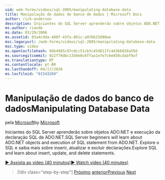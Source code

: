 ```yaml
---
uid: web-forms/videos/sql-2005/manipulating-database-data
title: Manipulação de dados de banco de dados | Microsoft Docs
author: rick-anderson
description: Iniciantes do SQL Server aprenderão sobre objetos ADO.NET e execução da declaração SQL de ADO.NET. Explore o SQL e aprenda sobre inserir, atualizar e excluir sta...
ms.author: riande
ms.date: 03/29/2006
ms.assetid: 03a4cdda-480f-43fa-891c-a976633d90ae
msc.legacyurl: /web-forms/videos/sql-2005/manipulating-database-data
msc.type: video
ms.openlocfilehash: 9db4985c07cdcc51cb3c45d811fc44366028a59d
ms.sourcegitcommit: 022f79dbc1350e0c6ffaa1e7e7c6e850cdabf9af
ms.translationtype: MT
ms.contentlocale: pt-BR
ms.lasthandoff: 04/17/2020
ms.locfileid: "81543269"
---
```

# <a name="manipulating-database-data"></a><span data-ttu-id="12bad-104">Manipulação de dados do banco de dados</span><span class="sxs-lookup"><span data-stu-id="12bad-104">Manipulating Database Data</span></span>

<span data-ttu-id="12bad-105">pela [Microsoft](https://github.com/microsoft)</span><span class="sxs-lookup"><span data-stu-id="12bad-105">by [Microsoft](https://github.com/microsoft)</span></span>

<span data-ttu-id="12bad-106">Iniciantes do SQL Server aprenderão sobre objetos ADO.NET e execução da declaração SQL de ADO.NET.</span><span class="sxs-lookup"><span data-stu-id="12bad-106">SQL Server beginners will learn about ADO.NET objects and execution of SQL statement from ADO.NET.</span></span> <span data-ttu-id="12bad-107">Explore o SQL e saiba mais sobre inserir, atualizar e excluir declarações.</span><span class="sxs-lookup"><span data-stu-id="12bad-107">Explore SQL and learn about insert, update, and delete statements.</span></span>

[<span data-ttu-id="12bad-108">&#9654; Assista ao vídeo (40 minutos)</span><span class="sxs-lookup"><span data-stu-id="12bad-108">&#9654; Watch video (40 minutes)</span></span>](https://channel9.msdn.com/Blogs/ASP-NET-Site-Videos/manipulating-database-data)

> [!div class="step-by-step"]
> <span data-ttu-id="12bad-109">[Próximo](designing-relational-database-tables.md)
> [anterior](more-structured-query-language.md)</span><span class="sxs-lookup"><span data-stu-id="12bad-109">[Previous](designing-relational-database-tables.md)
[Next](more-structured-query-language.md)</span></span>
